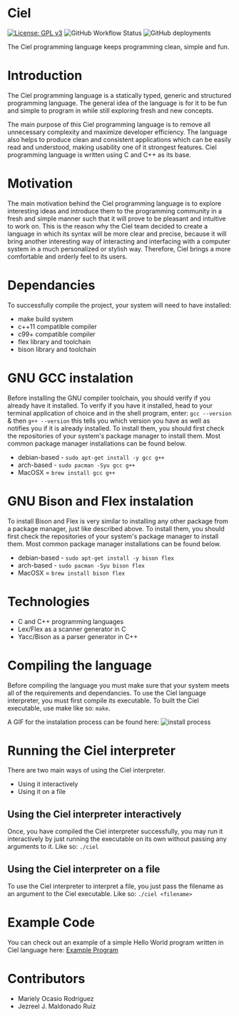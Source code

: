 # Ciel
[![License: GPL v3](https://img.shields.io/badge/License-GPLv3-blue.svg)](https://www.gnu.org/licenses/gpl-3.0)
![GitHub Workflow Status](https://img.shields.io/github/workflow/status/Denovocto/Ciel/CI)
![GitHub deployments](https://img.shields.io/github/deployments/Denovocto/Ciel/github-pages)


The Ciel programming language keeps programming clean, simple and fun.

# Introduction
The Ciel programming language is a statically typed, generic and structured programming language. The general idea of the language is for it to be fun and simple to program in while still exploring fresh and new concepts. 

The main purpose of this Ciel programming language is to remove all unnecessary complexity and maximize developer efficiency. The language also helps to produce clean and consistent applications which can be easily read and understood, making usability one of it strongest features. Ciel programming language is written using C and C++ as its base.

# Motivation
The main motivation behind the Ciel programming language is to explore interesting ideas and introduce them to the programming community in a fresh and simple manner such that it will prove to be pleasant and intuitive to work on. This is the reason why the Ciel team decided to create a language in which its syntax will be more clear and precise, because it will bring another interesting way of interacting and interfacing with a computer system in a much personalized or stylish way. Therefore, Ciel brings a more comfortable and orderly feel to its users.

# Dependancies
To successfully compile the project, your system will need to have installed:
* make build system
* c++11 compatible compiler
* c99+ compatible compiler
* flex library and toolchain
* bison library and toolchain
# GNU GCC instalation
Before installing the GNU compiler toolchain, you should verify if you already have it installed.
To verify if you have it installed, head to your terminal application of choice and in the shell program,
enter: `gcc --version` & then `g++ --version` this tells you which version you have as well as notifies you if it is already installed.
To install them, you should first check the repositories of your system's package manager to install them. Most common package manager installations can be found below.
* debian-based - `sudo apt-get install -y gcc g++`
* arch-based - `sudo pacman -Syu gcc g++`
* MacOSX = `brew install gcc g++`
# GNU Bison and Flex instalation
To install Bison and Flex is very similar to installing any other package from a package manager, just like described above.
To install them, you should first check the repositories of your system's package manager to install them. Most common package manager installations can be found below.
* debian-based - `sudo apt-get install -y bison flex`
* arch-based - `sudo pacman -Syu bison flex`
* MacOSX = `brew install bison flex`
# Technologies 
* C and C++ programming languages
* Lex/Flex as a scanner generator in C
* Yacc/Bison as a parser generator in C++

# Compiling the language
Before compiling the language you must make sure that your system meets all of the requirements and dependancies.
To use the Ciel language interpreter, you must first compile its executable.
To built the Ciel executable, use make like so:
`make`.

A GIF for the instalation process can be found here:
![install process](docs/install.gif)
# Running the Ciel interpreter
There are two main ways of using the Ciel interpreter.
* Using it interactively
* Using it on a file
## Using the Ciel interpreter interactively
Once, you have compiled the Ciel interpreter successfully, you may run it interactively by just running the executable on its own without passing any arguments to it. Like so: `./ciel`
## Using the Ciel interpreter on a file
To use the Ciel interpreter to interpret a file, you just pass the filename as an argument to the Ciel executable. Like so:
`./ciel <filename>`
# Example Code
You can check out an example of a simple Hello World program written in Ciel language here: 
[Example Program](https://github.com/Denovocto/Ciel/blob/master/example.ci)

# Contributors
* Mariely Ocasio Rodriguez
* Jezreel J. Maldonado Ruiz
